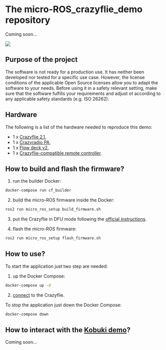 # The micro-ROS_crazyflie_demo repository

Coming soon...

![](http://www.plantuml.com/plantuml/proxy?cache=no&src=https://raw.githubusercontent.com/micro-ROS/micro-ROS_crazyflie_demo/feature/assets/assets/diagrams/architecture.puml)

## Purpose of the project

The software is not ready for a production use.
It has neither been developed nor tested for a specific use case.
However, the license conditions of the applicable Open Source licenses allow you to adapt the software to your needs.
Before using it in a safety relevant setting, make sure that the software fulfills your requirements and adjust ot according to any applicable safety standards (e.g. ISO 26262).

## Hardware

The following is a list of the hardware needed to reproduce this demo:

* 1 x [Crazyflie 2.1](https://www.bitcraze.io/crazyflie-2-1/),
* 1 x [Crazyradio PA](https://www.bitcraze.io/crazyradio-pa/),
* 1 x [Flow deck v2](https://www.bitcraze.io/flow-deck-v2/),
* 1 x [Crazyflie-compatible remote controller](https://www.bitcraze.io/docs/crazyflie-clients-python/master/inputdevices/).

## How to build and flash the firmware?

1. run the builder Docker:
```bash
docker-compose run cf_builder
```

2. build the micro-ROS firmware inside the Docker:
```bash
ros2 run micro_ros_setup build_firmware.sh
```

3. put the Crazyflie in DFU mode following the [official instructions](https://www.bitcraze.io/docs/crazyflie-firmware/master/dfu/).

4. flash the micro-ROS firmware:
```bash
ros2 run micro_ros_setup flash_firmware.sh
```

## How to use?

To start the application just two step are needed:

1. up the Docker Compose:

```bash
docker-compose up -d
```
2. [connect](https://www.bitcraze.io/getting-started-with-the-crazyflie-2-0/#connect-pc-client) to the Crazyflie.

To stop the application just down the Docker Compose:

```bash
docker-compose down
```

## How to interact with the [Kobuki demo](https://github.com/micro-ROS/micro-ROS_kobuki_demo)?

Coming soon...